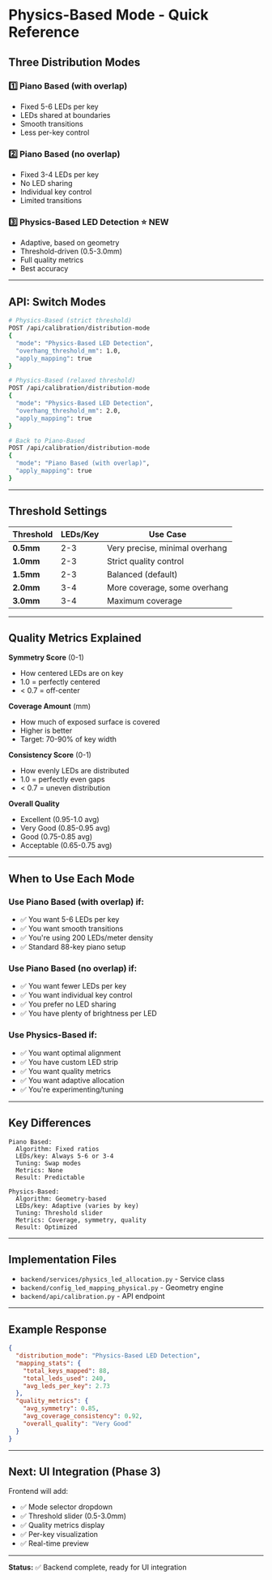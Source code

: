 # Physics-Based Mode - Quick Reference

## Three Distribution Modes

### 1️⃣ Piano Based (with overlap)
- Fixed 5-6 LEDs per key
- LEDs shared at boundaries
- Smooth transitions
- Less per-key control

### 2️⃣ Piano Based (no overlap)  
- Fixed 3-4 LEDs per key
- No LED sharing
- Individual key control
- Limited transitions

### 3️⃣ Physics-Based LED Detection ⭐ NEW
- Adaptive, based on geometry
- Threshold-driven (0.5-3.0mm)
- Full quality metrics
- Best accuracy

---

## API: Switch Modes

```bash
# Physics-Based (strict threshold)
POST /api/calibration/distribution-mode
{
  "mode": "Physics-Based LED Detection",
  "overhang_threshold_mm": 1.0,
  "apply_mapping": true
}

# Physics-Based (relaxed threshold)
POST /api/calibration/distribution-mode
{
  "mode": "Physics-Based LED Detection",
  "overhang_threshold_mm": 2.0,
  "apply_mapping": true
}

# Back to Piano-Based
POST /api/calibration/distribution-mode
{
  "mode": "Piano Based (with overlap)",
  "apply_mapping": true
}
```

---

## Threshold Settings

| Threshold | LEDs/Key | Use Case |
|-----------|----------|----------|
| **0.5mm** | 2-3 | Very precise, minimal overhang |
| **1.0mm** | 2-3 | Strict quality control |
| **1.5mm** | 2-3 | Balanced (default) |
| **2.0mm** | 3-4 | More coverage, some overhang |
| **3.0mm** | 3-4 | Maximum coverage |

---

## Quality Metrics Explained

**Symmetry Score** (0-1)
- How centered LEDs are on key
- 1.0 = perfectly centered
- < 0.7 = off-center

**Coverage Amount** (mm)
- How much of exposed surface is covered
- Higher is better
- Target: 70-90% of key width

**Consistency Score** (0-1)
- How evenly LEDs are distributed
- 1.0 = perfectly even gaps
- < 0.7 = uneven distribution

**Overall Quality**
- Excellent (0.95-1.0 avg)
- Very Good (0.85-0.95 avg)
- Good (0.75-0.85 avg)
- Acceptable (0.65-0.75 avg)

---

## When to Use Each Mode

### Use Piano Based (with overlap) if:
- ✅ You want 5-6 LEDs per key
- ✅ You want smooth transitions
- ✅ You're using 200 LEDs/meter density
- ✅ Standard 88-key piano setup

### Use Piano Based (no overlap) if:
- ✅ You want fewer LEDs per key
- ✅ You want individual key control
- ✅ You prefer no LED sharing
- ✅ You have plenty of brightness per LED

### Use Physics-Based if:
- ✅ You want optimal alignment
- ✅ You have custom LED strip
- ✅ You want quality metrics
- ✅ You want adaptive allocation
- ✅ You're experimenting/tuning

---

## Key Differences

```
Piano Based:
  Algorithm: Fixed ratios
  LEDs/key: Always 5-6 or 3-4
  Tuning: Swap modes
  Metrics: None
  Result: Predictable

Physics-Based:
  Algorithm: Geometry-based
  LEDs/key: Adaptive (varies by key)
  Tuning: Threshold slider
  Metrics: Coverage, symmetry, quality
  Result: Optimized
```

---

## Implementation Files

- `backend/services/physics_led_allocation.py` - Service class
- `backend/config_led_mapping_physical.py` - Geometry engine
- `backend/api/calibration.py` - API endpoint

---

## Example Response

```json
{
  "distribution_mode": "Physics-Based LED Detection",
  "mapping_stats": {
    "total_keys_mapped": 88,
    "total_leds_used": 240,
    "avg_leds_per_key": 2.73
  },
  "quality_metrics": {
    "avg_symmetry": 0.85,
    "avg_coverage_consistency": 0.92,
    "overall_quality": "Very Good"
  }
}
```

---

## Next: UI Integration (Phase 3)

Frontend will add:
- ✅ Mode selector dropdown
- ✅ Threshold slider (0.5-3.0mm)
- ✅ Quality metrics display
- ✅ Per-key visualization
- ✅ Real-time preview

---

**Status:** ✅ Backend complete, ready for UI integration
